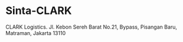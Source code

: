 # Sinta-CLARK
CLARK Logistics. Jl. Kebon Sereh Barat No.21, Bypass, Pisangan Baru, Matraman, Jakarta 13110
